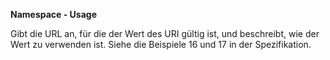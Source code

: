 **Namespace - Usage**

Gibt die URL an, für die der Wert des URI gültig ist, und beschreibt, wie der Wert zu verwenden ist.
Siehe die Beispiele 16 und 17 in der Spezifikation.
